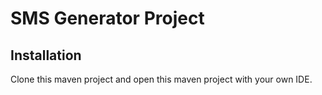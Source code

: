 # SMS Generator Project

## Installation
Clone this maven project and open this maven project with your own
IDE.